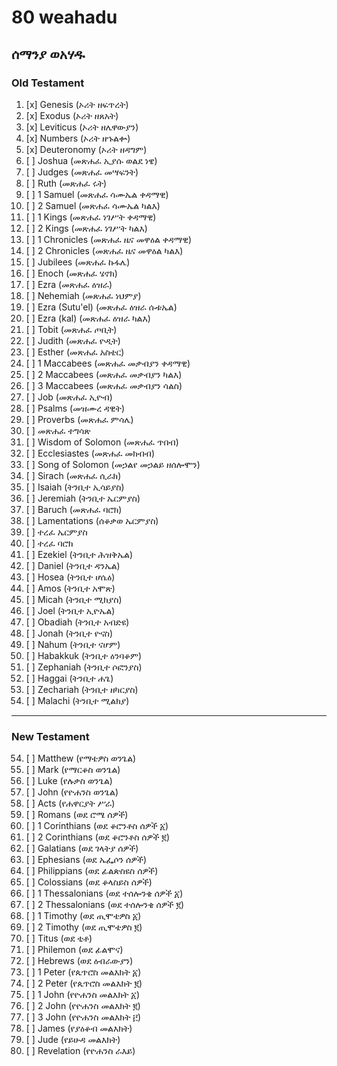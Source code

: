 # 80 weahadu
## ሰማንያ ወአሃዱ
### Old Testament
1.  [x] Genesis (ኦሪት ዘፍጥረት)
2.  [x] Exodus (ኦሪት ዘጸአት)
3.  [x] Leviticus (ኦሪት ዘሌዋውያን)
4.  [x] Numbers (ኦሪት ዘኁልቍ)
5.  [x] Deuteronomy (ኦሪት ዘዳግም)
6.  [ ] Joshua (መጽሐፈ ኢያሱ ወልደ ነዌ)
7.  [ ] Judges (መጽሐፈ መሣፍንት)
8.  [ ] Ruth (መጽሐፈ ሩት)
9.  [ ] 1 Samuel (መጽሐፈ ሳሙኤል ቀዳማዊ)
10. [ ] 2 Samuel (መጽሐፈ ሳሙኤል ካልእ)
11. [ ] 1 Kings (መጽሐፈ ነገሥት ቀዳማዊ)
12. [ ] 2 Kings (መጽሐፈ ነገሥት ካልእ)
13. [ ] 1 Chronicles (መጽሐፈ ዜና መዋዕል ቀዳማዊ)
14. [ ] 2 Chronicles (መጽሐፈ ዜና መዋዕል ካልእ)
15. [ ] Jubilees (መጽሐፈ ኩፋሌ)
16. [ ] Enoch (መጽሐፈ ሄኖክ)
17. [ ] Ezra (መጽሐፈ ዕዝራ)
18. [ ] Nehemiah (መጽሐፈ ነህምያ)
19. [ ] Ezra (Sutu'el) (መጽሐፈ ዕዝራ ሱቱኤል)
20. [ ] Ezra (kal) (መጽሐፈ ዕዝራ ካልእ)
21. [ ] Tobit (መጽሐፈ ጦቢት)
22. [ ] Judith (መጽሐፈ ዮዲት)
23. [ ] Esther (መጽሐፈ አስቴር)
24. [ ] 1 Maccabees (መጽሐፈ መቃብያን ቀዳማዊ)
25. [ ] 2 Maccabees (መጽሐፈ መቃብያን ካልእ)
26. [ ] 3 Maccabees (መጽሐፈ መቃብያን ሳልስ)
27. [ ] Job (መጽሐፈ ኢዮብ)
28. [ ] Psalms (መዝሙረ ዳዊት)
29. [ ] Proverbs (መጽሐፈ ምሳሌ)
30. [ ] መጽሐፈ ተግሳጽ
31. [ ] Wisdom of Solomon (መጽሐፈ ጥበብ)
32. [ ] Ecclesiastes (መጽሐፈ መክብብ)
33. [ ] Song of Solomon (መኃልየ መኃልይ ዘሰሎሞን)
34. [ ] Sirach (መጽሐፈ ሲራክ)
35. [ ] Isaiah (ትንቢተ ኢሳይያስ)
36. [ ] Jeremiah (ትንቢተ ኤርምያስ)
37. [ ] Baruch (መጽሐፈ ባሮክ)
38. [ ] Lamentations (ሰቆቃወ ኤርምያስ)
39. [ ] ተረፈ ኤርምያስ
40. [ ] ተረፈ ባሮክ
41. [ ] Ezekiel (ትንቢተ ሕዝቅኤል)
42. [ ] Daniel (ትንቢተ ዳንኤል)
43. [ ] Hosea (ትንቢተ ሆሴዕ)
44. [ ] Amos (ትንቢተ አሞጽ)
45. [ ] Micah (ትንቢተ ሚክያስ)
46. [ ] Joel (ትንቢተ ኢዮኤል)
47. [ ] Obadiah (ትንቢተ አብድዩ)
48. [ ] Jonah (ትንቢተ ዮናስ)
49. [ ] Nahum (ትንቢተ ናሆም)
50. [ ] Habakkuk (ትንቢተ ዕንባቆም)
51. [ ] Zephaniah (ትንቢተ ሶፎንያስ)
52. [ ] Haggai (ትንቢተ ሐጌ)
53. [ ] Zechariah (ትንቢተ ዘካርያስ)
54. [ ] Malachi (ትንቢተ ሚልክያ)

---
### New Testament
54. [ ] Matthew (የማቴዎስ ወንጌል)
55. [ ] Mark (የማርቆስ ወንጌል)
56. [ ] Luke (የሉቃስ ወንጌል)
57. [ ] John (የዮሐንስ ወንጌል)
58. [ ] Acts (የሐዋርያት ሥራ)
59. [ ] Romans (ወደ ሮሜ ሰዎች)
60. [ ] 1 Corinthians (ወደ ቆሮንቶስ ሰዎች ፩)
61. [ ] 2 Corinthians (ወደ ቆሮንቶስ ሰዎች ፪)
62. [ ] Galatians (ወደ ገላትያ ሰዎች)
63. [ ] Ephesians (ወደ ኤፌሶን ሰዎች)
64. [ ] Philippians (ወደ ፊልጵስዩስ ሰዎች)
65. [ ] Colossians (ወደ ቆላስይስ ሰዎች)
66. [ ] 1 Thessalonians (ወደ ተሰሎንቄ ሰዎች ፩)
67. [ ] 2 Thessalonians (ወደ ተሰሎንቄ ሰዎች ፪)
68. [ ] 1 Timothy (ወደ ጢሞቴዎስ ፩)
69. [ ] 2 Timothy (ወደ ጢሞቴዎስ ፪)
70. [ ] Titus (ወደ ቲቶ)
71. [ ] Philemon (ወደ ፊልሞና)
72. [ ] Hebrews (ወደ ዕብራውያን)
73. [ ] 1 Peter (የጴጥሮስ መልእክት ፩)
74. [ ] 2 Peter (የጴጥሮስ መልእክት ፪)
75. [ ] 1 John (የዮሐንስ መልእክት ፩)
76. [ ] 2 John (የዮሐንስ መልእክት ፪)
77. [ ] 3 John (የዮሐንስ መልእክት ፫)
78. [ ] James (የያዕቆብ መልእክት)
79. [ ] Jude (የይሁዳ መልእክት)
80. [ ] Revelation (የዮሐንስ ራእይ)
